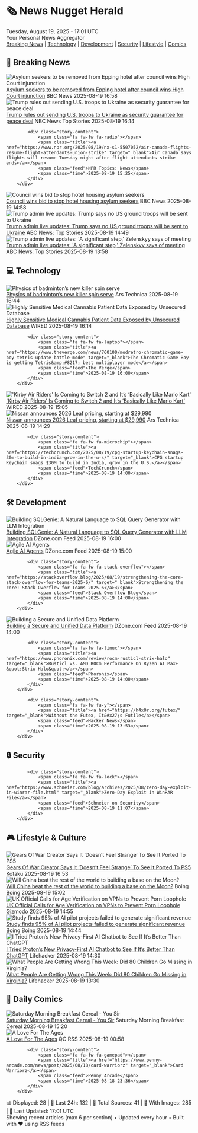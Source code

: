 <!-- Processing 54 RSS feeds at 2025-08-19 17:01:30 UTC -->
<!-- Processing: Saturday Morning Breakfast Cereal -->
<!-- Processing: Penny Arcade -->
<!-- Processing: Poorly Drawn Lines -->
<!-- Processing: Garfield -->
<!-- Processing: Dilbert -->
<!-- Processing: Dinosaur Comics -->
<!-- Processing: BBC World News -->
<!-- Processing: BBC Breaking News -->
<!-- Processing: NPR News -->
<!-- Processing: Reuters Top News -->
<!-- Processing: Reuters World News -->
<!-- Processing: NBC News Breaking -->
<!-- Processing: Sky News World -->
<!-- Processing: Ars Technica -->
<!-- Processing: WIRED -->
<!-- Processing: Hacker News -->
<!-- Processing: StackOverflow Blog -->
<!-- Processing: It's FOSS -->
<!-- Error processing https://itsfoss.com/rss/: The read operation timed out -->
<!-- Processing: OMG! Ubuntu -->
<!-- Processing: Ubuntu Blog -->
<!-- Processing: GitLab Blog -->
<!-- Processing: DZone -->
<!-- Processing: Martin Fowler -->
<!-- Processing: Coding Horror -->
<!-- Processing: Kotaku -->
<!-- Processing: Boing Boing -->
<!-- Generated 8 new posts out of 26 feeds processed -->
<div class="newspaper-header">
    <h1 class="newspaper-title">🗞️ News Nugget Herald</h1>
    <div class="newspaper-date">Tuesday, August 19, 2025 - 17:01 UTC</div>
    <div class="newspaper-subtitle">Your Personal News Aggregator</div>
</div>

<div class="newspaper-nav">
    <a href="#breaking">Breaking News</a> |
    <a href="#tech">Technology</a> |
    <a href="#dev">Development</a> |
    <a href="#security">Security</a> |
    <a href="#lifestyle">Lifestyle</a> |
    <a href="#webcomics">Comics</a>
</div>

<div class="news-section breaking-news" id="breaking">
<h2 class="section-header">🚨 Breaking News</h2>
<div class="stories-container">
<div class="story">
            <img src="https://ichef.bbci.co.uk/ace/standard/240/cpsprodpb/52ea/live/ef444390-659b-11f0-9860-39ad79010224.jpg" alt="Asylum seekers to be removed from Epping hotel after council wins High Court injunction" class="story-image" loading="lazy" onerror="this.style.display='none'">
            <div class="story-content">
                <span class="fa fa-fw fa-flag"></span>
                <span class="title"><a href="https://www.bbc.com/news/articles/cy98gdnrl7lo?at_medium=RSS&at_campaign=rss" target="_blank">Asylum seekers to be removed from Epping hotel after council wins High Court injunction</a></span>
                <span class="feed">BBC News</span>
                <span class="time">2025-08-19 16:58</span>
            </div>
        </div>
<div class="story">
            <img src="https://media-cldnry.s-nbcnews.com/image/upload/t_fit_1500w/mpx/2704722219/2025_08/1755620069025_now_daily_a_alcindor_trump_troops_ukr_250819_1920x1080-r8q1rs.jpg" alt="Trump rules out sending U.S. troops to Ukraine as security guarantee for peace deal" class="story-image" loading="lazy" onerror="this.style.display='none'">
            <div class="story-content">
                <span class="fa fa-fw fa-broadcast-tower"></span>
                <span class="title"><a href="https://www.nbcnews.com/now/video/trump-rules-out-sending-u-s-troops-to-ukraine-as-security-guarantee-for-peace-deal-245282885882" target="_blank">Trump rules out sending U.S. troops to Ukraine as security guarantee for peace deal</a></span>
                <span class="feed">NBC News Top Stories</span>
                <span class="time">2025-08-19 16:14</span>
            </div>
        </div>
<div class="story">
            
            <div class="story-content">
                <span class="fa fa-fw fa-radio"></span>
                <span class="title"><a href="https://www.npr.org/2025/08/19/nx-s1-5507052/air-canada-flights-resume-flight-attendants-union-strike" target="_blank">Air Canada says flights will resume Tuesday night after flight attendants strike ends</a></span>
                <span class="feed">NPR Topics: News</span>
                <span class="time">2025-08-19 15:25</span>
            </div>
        </div>
<div class="story">
            <img src="https://ichef.bbci.co.uk/ace/standard/240/cpsprodpb/0f2c/live/60f697b0-1203-11ef-82e8-cd354766a224.png" alt="Council wins bid to stop hotel housing asylum seekers" class="story-image" loading="lazy" onerror="this.style.display='none'">
            <div class="story-content">
                <span class="fa fa-fw fa-flag"></span>
                <span class="title"><a href="https://www.bbc.com/news/articles/cy98gdnrl7lo?at_medium=RSS&at_campaign=rss" target="_blank">Council wins bid to stop hotel housing asylum seekers</a></span>
                <span class="feed">BBC News</span>
                <span class="time">2025-08-19 14:58</span>
            </div>
        </div>
<div class="story">
            <img src="https://s.abcnews.com/images/US/donald-trump-4-gty-gmh-250819_1755609953435_hpMain_4x3t_384.jpg" alt="Trump admin live updates: Trump says no US ground troops will be sent to Ukraine" class="story-image" loading="lazy" onerror="this.style.display='none'">
            <div class="story-content">
                <span class="fa fa-fw fa-tv"></span>
                <span class="title"><a href="https://abcnews.go.com/Politics/live-updates/trump-admin-live-updates/?id=124734940" target="_blank">Trump admin live updates: Trump says no US ground troops will be sent to Ukraine</a></span>
                <span class="feed">ABC News: Top Stories</span>
                <span class="time">2025-08-19 14:49</span>
            </div>
        </div>
<div class="story">
            <img src="https://s.abcnews.com/images/Politics/trump-zelenskyy-main_1755597470518_hpMain_4x3t_384.jpg" alt="Trump admin live updates: &#x27;A significant step,&#x27; Zelenskyy says of meeting" class="story-image" loading="lazy" onerror="this.style.display='none'">
            <div class="story-content">
                <span class="fa fa-fw fa-tv"></span>
                <span class="title"><a href="https://abcnews.go.com/Politics/live-updates/trump-admin-live-updates/?id=124734940" target="_blank">Trump admin live updates: &#x27;A significant step,&#x27; Zelenskyy says of meeting</a></span>
                <span class="feed">ABC News: Top Stories</span>
                <span class="time">2025-08-19 13:58</span>
            </div>
        </div>
</div>
</div>
<div class="news-section tech-news" id="tech">
<h2 class="section-header">💻 Technology</h2>
<div class="stories-container">
<div class="story">
            <img src="https://cdn.arstechnica.net/wp-content/uploads/2025/08/badminton1-500x500-1755543561.jpg" alt="Physics of badminton’s new killer spin serve" class="story-image" loading="lazy" onerror="this.style.display='none'">
            <div class="story-content">
                <span class="fa fa-fw fa-cog"></span>
                <span class="title"><a href="https://arstechnica.com/science/2025/08/physics-of-badmintons-new-killer-spin-serve/" target="_blank">Physics of badminton’s new killer spin serve</a></span>
                <span class="feed">Ars Technica</span>
                <span class="time">2025-08-19 16:44</span>
            </div>
        </div>
<div class="story">
            <img src="https://media.wired.com/photos/689e56af26c500411f5d07b3/master/pass/Security_weedcard_GettyImages-1466383594.jpg" alt="Highly Sensitive Medical Cannabis Patient Data Exposed by Unsecured Database" class="story-image" loading="lazy" onerror="this.style.display='none'">
            <div class="story-content">
                <span class="fa fa-fw fa-bolt"></span>
                <span class="title"><a href="https://www.wired.com/story/highly-sensitive-medical-cannabis-patient-data-exposed-by-unsecured-database/" target="_blank">Highly Sensitive Medical Cannabis Patient Data Exposed by Unsecured Database</a></span>
                <span class="feed">WIRED</span>
                <span class="time">2025-08-19 16:14</span>
            </div>
        </div>
<div class="story">
            
            <div class="story-content">
                <span class="fa fa-fw fa-laptop"></span>
                <span class="title"><a href="https://www.theverge.com/news/760100/modretro-chromatic-game-boy-tetris-update-battle-mode" target="_blank">The Chromatic Game Boy is getting Tetris&amp;#8217; best multiplayer mode</a></span>
                <span class="feed">The Verge</span>
                <span class="time">2025-08-19 16:00</span>
            </div>
        </div>
<div class="story">
            <img src="https://media.wired.com/photos/68a3997a3892a70a1366475d/master/pass/Switch2_16x9_KirbyAirRiders_Art.jpg" alt="&#x27;Kirby Air Riders&#x27; Is Coming to Switch 2 and It’s ‘Basically Like Mario Kart&#x27;" class="story-image" loading="lazy" onerror="this.style.display='none'">
            <div class="story-content">
                <span class="fa fa-fw fa-bolt"></span>
                <span class="title"><a href="https://www.wired.com/story/kirby-air-riders-is-coming-to-switch-2-and-its-basically-like-mario-kart/" target="_blank">&#x27;Kirby Air Riders&#x27; Is Coming to Switch 2 and It’s ‘Basically Like Mario Kart&#x27;</a></span>
                <span class="feed">WIRED</span>
                <span class="time">2025-08-19 15:05</span>
            </div>
        </div>
<div class="story">
            <img src="https://cdn.arstechnica.net/wp-content/uploads/2025/06/250308_All-new_Nissan_LEAF_Dynamic_Pictures_02-500x500-1755612763.jpg" alt="Nissan announces 2026 Leaf pricing, starting at $29,990" class="story-image" loading="lazy" onerror="this.style.display='none'">
            <div class="story-content">
                <span class="fa fa-fw fa-cog"></span>
                <span class="title"><a href="https://arstechnica.com/cars/2025/08/nissan-announces-2026-leaf-pricing-starting-at-29990/" target="_blank">Nissan announces 2026 Leaf pricing, starting at $29,990</a></span>
                <span class="feed">Ars Technica</span>
                <span class="time">2025-08-19 14:29</span>
            </div>
        </div>
<div class="story">
            
            <div class="story-content">
                <span class="fa fa-fw fa-microchip"></span>
                <span class="title"><a href="https://techcrunch.com/2025/08/19/cpg-startup-keychain-snags-30m-to-build-in-india-grow-in-the-u-s/" target="_blank">CPG startup Keychain snags $30M to build in India, grow in the U.S.</a></span>
                <span class="feed">TechCrunch</span>
                <span class="time">2025-08-19 14:00</span>
            </div>
        </div>
</div>
</div>
<div class="news-section dev-news" id="dev">
<h2 class="section-header">🛠️ Development</h2>
<div class="stories-container">
<div class="story">
            <img src="https://dz2cdn1.dzone.com/thumbnail?fid=18566288&w=600" alt="Building SQLGenie: A Natural Language to SQL Query Generator with LLM Integration" class="story-image" loading="lazy" onerror="this.style.display='none'">
            <div class="story-content">
                <span class="fa fa-fw fa-newspaper"></span>
                <span class="title"><a href="https://dzone.com/articles/building-sqlgenie-a-natural-language-to-sql-query" target="_blank">Building SQLGenie: A Natural Language to SQL Query Generator with LLM Integration</a></span>
                <span class="feed">DZone.com Feed</span>
                <span class="time">2025-08-19 16:00</span>
            </div>
        </div>
<div class="story">
            <img src="https://dz2cdn1.dzone.com/thumbnail?fid=18566837&w=600" alt="Agile AI Agents" class="story-image" loading="lazy" onerror="this.style.display='none'">
            <div class="story-content">
                <span class="fa fa-fw fa-newspaper"></span>
                <span class="title"><a href="https://dzone.com/articles/agile-ai-agents" target="_blank">Agile AI Agents</a></span>
                <span class="feed">DZone.com Feed</span>
                <span class="time">2025-08-19 15:00</span>
            </div>
        </div>
<div class="story">
            
            <div class="story-content">
                <span class="fa fa-fw fa-stack-overflow"></span>
                <span class="title"><a href="https://stackoverflow.blog/2025/08/19/strengthening-the-core-stack-overflow-for-teams-2025-6/" target="_blank">Strengthening the core: Stack Overflow for Teams 2025.6</a></span>
                <span class="feed">Stack Overflow Blog</span>
                <span class="time">2025-08-19 14:00</span>
            </div>
        </div>
<div class="story">
            <img src="https://dz2cdn1.dzone.com/thumbnail?fid=18566245&w=600" alt="Building a Secure and Unified Data Platform" class="story-image" loading="lazy" onerror="this.style.display='none'">
            <div class="story-content">
                <span class="fa fa-fw fa-newspaper"></span>
                <span class="title"><a href="https://dzone.com/articles/gcp-vpc-vm-cloudsql-bigquery-setup" target="_blank">Building a Secure and Unified Data Platform</a></span>
                <span class="feed">DZone.com Feed</span>
                <span class="time">2025-08-19 14:00</span>
            </div>
        </div>
<div class="story">
            
            <div class="story-content">
                <span class="fa fa-fw fa-linux"></span>
                <span class="title"><a href="https://www.phoronix.com/review/rocm-rusticl-strix-halo" target="_blank">Rusticl vs. AMD ROCm Performance On Ryzen AI Max+ &quot;Strix Halo&quot;</a></span>
                <span class="feed">Phoronix</span>
                <span class="time">2025-08-19 14:00</span>
            </div>
        </div>
<div class="story">
            
            <div class="story-content">
                <span class="fa fa-fw fa-y"></span>
                <span class="title"><a href="https://h4x0r.org/futex/" target="_blank">Without the Futex, It&#x27;s Futile</a></span>
                <span class="feed">Hacker News</span>
                <span class="time">2025-08-19 13:53</span>
            </div>
        </div>
</div>
</div>
<div class="news-section security-news" id="security">
<h2 class="section-header">🔒 Security</h2>
<div class="stories-container">
<div class="story">
            
            <div class="story-content">
                <span class="fa fa-fw fa-lock"></span>
                <span class="title"><a href="https://www.schneier.com/blog/archives/2025/08/zero-day-exploit-in-winrar-file.html" target="_blank">Zero-Day Exploit in WinRAR File</a></span>
                <span class="feed">Schneier on Security</span>
                <span class="time">2025-08-19 11:07</span>
            </div>
        </div>
</div>
</div>
<div class="news-section lifestyle-news" id="lifestyle">
<h2 class="section-header">🎮 Lifestyle & Culture</h2>
<div class="stories-container">
<div class="story">
            <img src="https://kotaku.com/app/uploads/2025/06/f57134bee1d3050962c127248bedad4d.jpg" alt="Gears Of War Creator Says It ‘Doesn’t Feel Strange’ To See It Ported To PS5" class="story-image" loading="lazy" onerror="this.style.display='none'">
            <div class="story-content">
                <span class="fa fa-fw fa-gamepad"></span>
                <span class="title"><a href="https://kotaku.com/gears-of-war-creator-cliffyb-ps5-port-thrilled-strange-xbox-return-to-gears-2000618463" target="_blank">Gears Of War Creator Says It ‘Doesn’t Feel Strange’ To See It Ported To PS5</a></span>
                <span class="feed">Kotaku</span>
                <span class="time">2025-08-19 16:53</span>
            </div>
        </div>
<div class="story">
            <img src="https://i0.wp.com/boingboing.net/wp-content/uploads/2025/08/Moon.jpg?fit=1080%2C612&amp;quality=60&amp;ssl=1" alt="Will China beat the rest of the world to building a base on the Moon?" class="story-image" loading="lazy" onerror="this.style.display='none'">
            <div class="story-content">
                <span class="fa fa-fw fa-arrow-right"></span>
                <span class="title"><a href="https://boingboing.net/2025/08/19/will-china-beat-the-rest-of-the-world-to-building-a-base-on-the-moon.html" target="_blank">Will China beat the rest of the world to building a base on the Moon?</a></span>
                <span class="feed">Boing Boing</span>
                <span class="time">2025-08-19 15:02</span>
            </div>
        </div>
<div class="story">
            <img src="https://gizmodo.com/app/uploads/2025/08/Best-VPN-for-Brave-Browser.jpg" alt="UK Official Calls for Age Verification on VPNs to Prevent Porn Loophole" class="story-image" loading="lazy" onerror="this.style.display='none'">
            <div class="story-content">
                <span class="fa fa-fw fa-computer"></span>
                <span class="title"><a href="https://gizmodo.com/uk-official-calls-for-age-verification-on-vpns-to-prevent-porn-loophole-2000644942" target="_blank">UK Official Calls for Age Verification on VPNs to Prevent Porn Loophole</a></span>
                <span class="feed">Gizmodo</span>
                <span class="time">2025-08-19 14:55</span>
            </div>
        </div>
<div class="story">
            <img src="https://i0.wp.com/boingboing.net/wp-content/uploads/2025/08/ai.png?fit=1613%2C827&amp;quality=55&amp;ssl=1" alt="Study finds 95% of AI pilot projects failed to generate significant revenue" class="story-image" loading="lazy" onerror="this.style.display='none'">
            <div class="story-content">
                <span class="fa fa-fw fa-arrow-right"></span>
                <span class="title"><a href="https://boingboing.net/2025/08/19/study-finds-95-of-ai-pilot-projects-failed-to-generate-significant-revenue.html" target="_blank">Study finds 95% of AI pilot projects failed to generate significant revenue</a></span>
                <span class="feed">Boing Boing</span>
                <span class="time">2025-08-19 14:44</span>
            </div>
        </div>
<div class="story">
            <img src="https://lifehacker.com/imagery/articles/01K3131Q4TV2K1FJNGNCC3NKAA/hero-image.jpg" alt="I Tried Proton’s New Privacy-First AI Chatbot to See If It’s Better Than ChatGPT" class="story-image" loading="lazy" onerror="this.style.display='none'">
            <div class="story-content">
                <span class="fa fa-fw fa-life-ring"></span>
                <span class="title"><a href="https://lifehacker.com/tech/proton-privacy-first-chatbot-comparison-to-chatgpt?utm_medium=RSS" target="_blank">I Tried Proton’s New Privacy-First AI Chatbot to See If It’s Better Than ChatGPT</a></span>
                <span class="feed">Lifehacker</span>
                <span class="time">2025-08-19 14:30</span>
            </div>
        </div>
<div class="story">
            <img src="https://lifehacker.com/imagery/articles/01K2ZWCV70WPV8H9H42094FYPT/hero-image.jpg" alt="What People Are Getting Wrong This Week: Did 80 Children Go Missing in Virginia?" class="story-image" loading="lazy" onerror="this.style.display='none'">
            <div class="story-content">
                <span class="fa fa-fw fa-life-ring"></span>
                <span class="title"><a href="https://lifehacker.com/entertainment/what-people-are-getting-wrong-this-week-did-80-children-go-missing-in-virginia?utm_medium=RSS" target="_blank">What People Are Getting Wrong This Week: Did 80 Children Go Missing in Virginia?</a></span>
                <span class="feed">Lifehacker</span>
                <span class="time">2025-08-19 13:30</span>
            </div>
        </div>
</div>
</div>
<div class="news-section webcomics-section" id="webcomics">
<h2 class="section-header">🎨 Daily Comics</h2>
<div class="stories-container">
<div class="story">
            <img src="https://www.smbc-comics.com/comics/1755378772-20250819.png" alt="Saturday Morning Breakfast Cereal - You Sir" class="story-image" loading="lazy" onerror="this.style.display='none'">
            <div class="story-content">
                <span class="fa fa-fw fa-smile"></span>
                <span class="title"><a href="https://www.smbc-comics.com/comic/you-sir" target="_blank">Saturday Morning Breakfast Cereal - You Sir</a></span>
                <span class="feed">Saturday Morning Breakfast Cereal</span>
                <span class="time">2025-08-19 15:20</span>
            </div>
        </div>
<div class="story">
            <img src="http://www.questionablecontent.net/comics/5638.png" alt="A Love For The Ages" class="story-image" loading="lazy" onerror="this.style.display='none'">
            <div class="story-content">
                <span class="fa fa-fw fa-music"></span>
                <span class="title"><a href="http://questionablecontent.net/view.php?comic=5638" target="_blank">A Love For The Ages</a></span>
                <span class="feed">QC RSS</span>
                <span class="time">2025-08-19 00:58</span>
            </div>
        </div>
<div class="story">
            
            <div class="story-content">
                <span class="fa fa-fw fa-gamepad"></span>
                <span class="title"><a href="https://www.penny-arcade.com/news/post/2025/08/18/card-warriorz" target="_blank">Card Warriorz</a></span>
                <span class="feed">Penny Arcade</span>
                <span class="time">2025-08-18 23:36</span>
            </div>
        </div>
</div>
</div>

<div class="newspaper-footer">
    <div class="stats">
        📊 Displayed: 28 | 📅 Last 24h: 132 | 📡 Total Sources: 41 | 📸 With Images: 285 |
        🔄 Last Updated: 17:01 UTC
    </div>
    <div class="footer-note">
        Showing recent articles (max 6 per section) • Updated every hour • Built with ❤️ using RSS feeds
    </div>
</div>
